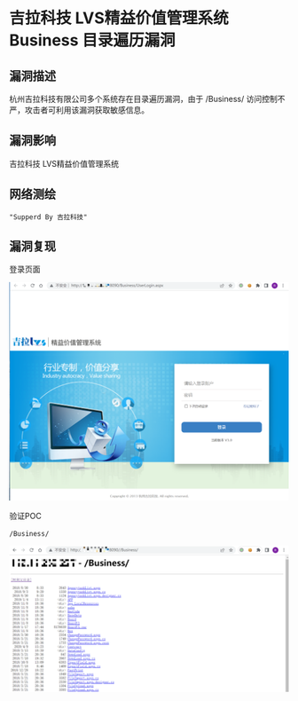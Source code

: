 # 吉拉科技 LVS精益价值管理系统 Business 目录遍历漏洞

## 漏洞描述

杭州吉拉科技有限公司多个系统存在目录遍历漏洞，由于 /Business/ 访问控制不严，攻击者可利用该漏洞获取敏感信息。

## 漏洞影响

吉拉科技 LVS精益价值管理系统

## 网络测绘

```
"Supperd By 吉拉科技"
```

## 漏洞复现

登录页面

![image-20220525143613247](./images/202205251436458.png)

验证POC

```
/Business/
```

![image-20220525143712687](./images/202205251437757.png)